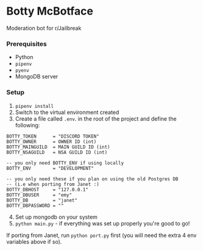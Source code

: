 # Botty McBotface
Moderation bot for r/Jailbreak

### Prerequisites
- Python
- `pipenv`
- `pyenv`
- MongoDB server

### Setup
1. `pipenv install`
2. Switch to the virtual environment created
3. Create a file called `.env`. in the root of the project and define the following:
```
BOTTY_TOKEN      = "DISCORD TOKEN"
BOTTY_OWNER      = OWNER ID (int)
BOTTY_MAINGUILD  = MAIN GUILD ID (int)
BOTTY_NSAGUILD   = NSA GUILD ID (int)

-- you only need BOTTY_ENV if using locally
BOTTY_ENV        = "DEVELOPMENT"

-- you only need these if you plan on using the old Postgres DB
-- (i.e when porting from Janet :)
BOTTY_DBHOST     = "127.0.0.1"
BOTTY_DBUSER     = "emy"
BOTTY_DB         = "janet"
BOTTY_DBPASSWORD = ""

```
4. Set up mongodb on your system
5. `python main.py` - if everything was set up properly you're good to go!

If porting from Janet, run `python port.py` first (you will need the extra 4 env variables above if so).
